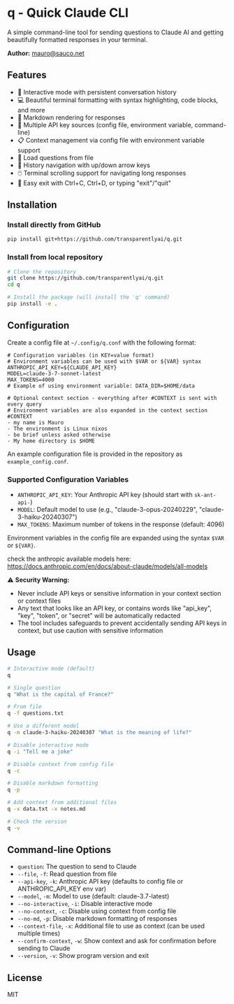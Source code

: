 # q - Quick Claude CLI

A simple command-line tool for sending questions to Claude AI and getting beautifully formatted responses in your terminal.

**Author:** [mauro@sauco.net](mailto:mauro@sauco.net)

## Features

- 🌟 Interactive mode with persistent conversation history
- 💻 Beautiful terminal formatting with syntax highlighting, code blocks, and more
- 📃 Markdown rendering for responses
- 🔐 Multiple API key sources (config file, environment variable, command-line)
- 📋 Context management via config file with environment variable support
- 💾 Load questions from file
- 🔄 History navigation with up/down arrow keys
- 🖱️ Terminal scrolling support for navigating long responses
- 🚪 Easy exit with Ctrl+C, Ctrl+D, or typing "exit"/"quit"

## Installation

### Install directly from GitHub

```bash
pip install git+https://github.com/transparentlyai/q.git
```

### Install from local repository

```bash
# Clone the repository
git clone https://github.com/transparentlyai/q.git
cd q

# Install the package (will install the 'q' command)
pip install -e .
```

## Configuration

Create a config file at `~/.config/q.conf` with the following format:

```
# Configuration variables (in KEY=value format)
# Environment variables can be used with $VAR or ${VAR} syntax
ANTHROPIC_API_KEY=${CLAUDE_API_KEY}
MODEL=claude-3-7-sonnet-latest
MAX_TOKENS=4000
# Example of using environment variable: DATA_DIR=$HOME/data

# Optional context section - everything after #CONTEXT is sent with every query
# Environment variables are also expanded in the context section
#CONTEXT
- my name is Mauro
- The environment is Linux nixos
- be brief unless asked otherwise
- My home directory is $HOME
```

An example configuration file is provided in the repository as `example_config.conf`.

### Supported Configuration Variables

- `ANTHROPIC_API_KEY`: Your Anthropic API key (should start with `sk-ant-api-`)
- `MODEL`: Default model to use (e.g., "claude-3-opus-20240229", "claude-3-haiku-20240307")
- `MAX_TOKENS`: Maximum number of tokens in the response (default: 4096)

Environment variables in the config file are expanded using the syntax `$VAR` or `${VAR}`.

check the anthropic available models here: https://docs.anthropic.com/en/docs/about-claude/models/all-models

⚠️ **Security Warning:** 
- Never include API keys or sensitive information in your context section or context files
- Any text that looks like an API key, or contains words like "api_key", "key", "token", or "secret" will be automatically redacted
- The tool includes safeguards to prevent accidentally sending API keys in context, but use caution with sensitive information

## Usage

```bash
# Interactive mode (default)
q

# Single question
q "What is the capital of France?"

# From file
q -f questions.txt

# Use a different model
q -m claude-3-haiku-20240307 "What is the meaning of life?"

# Disable interactive mode
q -i "Tell me a joke"

# Disable context from config file
q -c

# Disable markdown formatting
q -p

# Add context from additional files
q -x data.txt -x notes.md

# Check the version
q -v
```

## Command-line Options

- `question`: The question to send to Claude
- `--file`, `-f`: Read question from file
- `--api-key`, `-k`: Anthropic API key (defaults to config file or ANTHROPIC_API_KEY env var)
- `--model`, `-m`: Model to use (default: claude-3.7-latest)
- `--no-interactive`, `-i`: Disable interactive mode
- `--no-context`, `-c`: Disable using context from config file
- `--no-md`, `-p`: Disable markdown formatting of responses
- `--context-file`, `-x`: Additional file to use as context (can be used multiple times)
- `--confirm-context`, `-w`: Show context and ask for confirmation before sending to Claude
- `--version`, `-v`: Show program version and exit

## License

MIT
